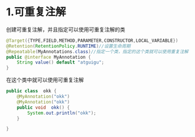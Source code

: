 # 1.可重复注解

创建可重复注解，并且指定可以使用可重复注解的类

```java
@Target({TYPE,FIELD,METHOD,PARAMETER,CONSTRUCTOR,LOCAL_VARIABLE})
@Retention(RetentionPolicy.RUNTIME)//设置生命周期
@Repeatable(MyAnnotations.class)//指定一个类，指定的这个类就可以使用重复注解
public @interface MyAnnotation {
    String value() default "atguigu";
}
```

在这个类中就可以使用可重复注解

```java
public class  okk {
    @MyAnnotation("okk")
    @MyAnnotation("okk")
    public void  okk() {
        System.out.println("okk");
    }

}
```